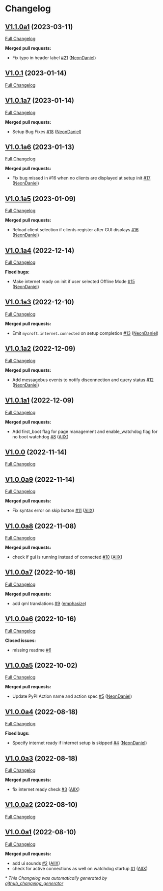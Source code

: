 # Changelog

## [V1.1.0a1](https://github.com/OpenVoiceOS/ovos-PHAL-plugin-wifi-setup/tree/V1.1.0a1) (2023-03-11)

[Full Changelog](https://github.com/OpenVoiceOS/ovos-PHAL-plugin-wifi-setup/compare/V1.0.1...V1.1.0a1)

**Merged pull requests:**

- Fix typo in header label [\#21](https://github.com/OpenVoiceOS/ovos-PHAL-plugin-wifi-setup/pull/21) ([NeonDaniel](https://github.com/NeonDaniel))

## [V1.0.1](https://github.com/OpenVoiceOS/ovos-PHAL-plugin-wifi-setup/tree/V1.0.1) (2023-01-14)

[Full Changelog](https://github.com/OpenVoiceOS/ovos-PHAL-plugin-wifi-setup/compare/V1.0.1a7...V1.0.1)

## [V1.0.1a7](https://github.com/OpenVoiceOS/ovos-PHAL-plugin-wifi-setup/tree/V1.0.1a7) (2023-01-14)

[Full Changelog](https://github.com/OpenVoiceOS/ovos-PHAL-plugin-wifi-setup/compare/V1.0.1a6...V1.0.1a7)

**Merged pull requests:**

- Setup Bug Fixes [\#18](https://github.com/OpenVoiceOS/ovos-PHAL-plugin-wifi-setup/pull/18) ([NeonDaniel](https://github.com/NeonDaniel))

## [V1.0.1a6](https://github.com/OpenVoiceOS/ovos-PHAL-plugin-wifi-setup/tree/V1.0.1a6) (2023-01-13)

[Full Changelog](https://github.com/OpenVoiceOS/ovos-PHAL-plugin-wifi-setup/compare/V1.0.1a5...V1.0.1a6)

**Merged pull requests:**

- Fix bug missed in \#16 when no clients are displayed at setup init [\#17](https://github.com/OpenVoiceOS/ovos-PHAL-plugin-wifi-setup/pull/17) ([NeonDaniel](https://github.com/NeonDaniel))

## [V1.0.1a5](https://github.com/OpenVoiceOS/ovos-PHAL-plugin-wifi-setup/tree/V1.0.1a5) (2023-01-09)

[Full Changelog](https://github.com/OpenVoiceOS/ovos-PHAL-plugin-wifi-setup/compare/V1.0.1a4...V1.0.1a5)

**Merged pull requests:**

- Reload client selection if clients register after GUI displays [\#16](https://github.com/OpenVoiceOS/ovos-PHAL-plugin-wifi-setup/pull/16) ([NeonDaniel](https://github.com/NeonDaniel))

## [V1.0.1a4](https://github.com/OpenVoiceOS/ovos-PHAL-plugin-wifi-setup/tree/V1.0.1a4) (2022-12-14)

[Full Changelog](https://github.com/OpenVoiceOS/ovos-PHAL-plugin-wifi-setup/compare/V1.0.1a3...V1.0.1a4)

**Fixed bugs:**

- Make internet ready on init if user selected Offline Mode [\#15](https://github.com/OpenVoiceOS/ovos-PHAL-plugin-wifi-setup/pull/15) ([NeonDaniel](https://github.com/NeonDaniel))

## [V1.0.1a3](https://github.com/OpenVoiceOS/ovos-PHAL-plugin-wifi-setup/tree/V1.0.1a3) (2022-12-10)

[Full Changelog](https://github.com/OpenVoiceOS/ovos-PHAL-plugin-wifi-setup/compare/V1.0.1a2...V1.0.1a3)

**Merged pull requests:**

- Emit `mycroft.internet.connected` on setup completion [\#13](https://github.com/OpenVoiceOS/ovos-PHAL-plugin-wifi-setup/pull/13) ([NeonDaniel](https://github.com/NeonDaniel))

## [V1.0.1a2](https://github.com/OpenVoiceOS/ovos-PHAL-plugin-wifi-setup/tree/V1.0.1a2) (2022-12-09)

[Full Changelog](https://github.com/OpenVoiceOS/ovos-PHAL-plugin-wifi-setup/compare/V1.0.1a1...V1.0.1a2)

**Merged pull requests:**

- Add messagebus events to notify disconnection and query status [\#12](https://github.com/OpenVoiceOS/ovos-PHAL-plugin-wifi-setup/pull/12) ([NeonDaniel](https://github.com/NeonDaniel))

## [V1.0.1a1](https://github.com/OpenVoiceOS/ovos-PHAL-plugin-wifi-setup/tree/V1.0.1a1) (2022-12-09)

[Full Changelog](https://github.com/OpenVoiceOS/ovos-PHAL-plugin-wifi-setup/compare/V1.0.0...V1.0.1a1)

**Merged pull requests:**

- Add first\_boot flag for page management and enable\_watchdog flag for no boot watchdog [\#8](https://github.com/OpenVoiceOS/ovos-PHAL-plugin-wifi-setup/pull/8) ([AIIX](https://github.com/AIIX))

## [V1.0.0](https://github.com/OpenVoiceOS/ovos-PHAL-plugin-wifi-setup/tree/V1.0.0) (2022-11-14)

[Full Changelog](https://github.com/OpenVoiceOS/ovos-PHAL-plugin-wifi-setup/compare/V1.0.0a9...V1.0.0)

## [V1.0.0a9](https://github.com/OpenVoiceOS/ovos-PHAL-plugin-wifi-setup/tree/V1.0.0a9) (2022-11-14)

[Full Changelog](https://github.com/OpenVoiceOS/ovos-PHAL-plugin-wifi-setup/compare/V1.0.0a8...V1.0.0a9)

**Merged pull requests:**

- Fix syntax error on skip button [\#11](https://github.com/OpenVoiceOS/ovos-PHAL-plugin-wifi-setup/pull/11) ([AIIX](https://github.com/AIIX))

## [V1.0.0a8](https://github.com/OpenVoiceOS/ovos-PHAL-plugin-wifi-setup/tree/V1.0.0a8) (2022-11-08)

[Full Changelog](https://github.com/OpenVoiceOS/ovos-PHAL-plugin-wifi-setup/compare/V1.0.0a7...V1.0.0a8)

**Merged pull requests:**

- check if gui is running instead of connected [\#10](https://github.com/OpenVoiceOS/ovos-PHAL-plugin-wifi-setup/pull/10) ([AIIX](https://github.com/AIIX))

## [V1.0.0a7](https://github.com/OpenVoiceOS/ovos-PHAL-plugin-wifi-setup/tree/V1.0.0a7) (2022-10-18)

[Full Changelog](https://github.com/OpenVoiceOS/ovos-PHAL-plugin-wifi-setup/compare/V1.0.0a6...V1.0.0a7)

**Merged pull requests:**

- add qml translations [\#9](https://github.com/OpenVoiceOS/ovos-PHAL-plugin-wifi-setup/pull/9) ([emphasize](https://github.com/emphasize))

## [V1.0.0a6](https://github.com/OpenVoiceOS/ovos-PHAL-plugin-wifi-setup/tree/V1.0.0a6) (2022-10-16)

[Full Changelog](https://github.com/OpenVoiceOS/ovos-PHAL-plugin-wifi-setup/compare/V1.0.0a5...V1.0.0a6)

**Closed issues:**

- missing readme [\#6](https://github.com/OpenVoiceOS/ovos-PHAL-plugin-wifi-setup/issues/6)

## [V1.0.0a5](https://github.com/OpenVoiceOS/ovos-PHAL-plugin-wifi-setup/tree/V1.0.0a5) (2022-10-02)

[Full Changelog](https://github.com/OpenVoiceOS/ovos-PHAL-plugin-wifi-setup/compare/V1.0.0a4...V1.0.0a5)

**Merged pull requests:**

- Update PyPI Action name and action spec [\#5](https://github.com/OpenVoiceOS/ovos-PHAL-plugin-wifi-setup/pull/5) ([NeonDaniel](https://github.com/NeonDaniel))

## [V1.0.0a4](https://github.com/OpenVoiceOS/ovos-PHAL-plugin-wifi-setup/tree/V1.0.0a4) (2022-08-18)

[Full Changelog](https://github.com/OpenVoiceOS/ovos-PHAL-plugin-wifi-setup/compare/V1.0.0a3...V1.0.0a4)

**Fixed bugs:**

- Specify internet ready if internet setup is skipped [\#4](https://github.com/OpenVoiceOS/ovos-PHAL-plugin-wifi-setup/pull/4) ([NeonDaniel](https://github.com/NeonDaniel))

## [V1.0.0a3](https://github.com/OpenVoiceOS/ovos-PHAL-plugin-wifi-setup/tree/V1.0.0a3) (2022-08-18)

[Full Changelog](https://github.com/OpenVoiceOS/ovos-PHAL-plugin-wifi-setup/compare/V1.0.0a2...V1.0.0a3)

**Merged pull requests:**

- fix internet ready check [\#3](https://github.com/OpenVoiceOS/ovos-PHAL-plugin-wifi-setup/pull/3) ([AIIX](https://github.com/AIIX))

## [V1.0.0a2](https://github.com/OpenVoiceOS/ovos-PHAL-plugin-wifi-setup/tree/V1.0.0a2) (2022-08-10)

[Full Changelog](https://github.com/OpenVoiceOS/ovos-PHAL-plugin-wifi-setup/compare/V1.0.0a1...V1.0.0a2)

## [V1.0.0a1](https://github.com/OpenVoiceOS/ovos-PHAL-plugin-wifi-setup/tree/V1.0.0a1) (2022-08-10)

[Full Changelog](https://github.com/OpenVoiceOS/ovos-PHAL-plugin-wifi-setup/compare/830f12a7d6ce165bd9e697db9a19739673c844bb...V1.0.0a1)

**Merged pull requests:**

- add ui sounds [\#2](https://github.com/OpenVoiceOS/ovos-PHAL-plugin-wifi-setup/pull/2) ([AIIX](https://github.com/AIIX))
- check for active connections as well on watchdog startup [\#1](https://github.com/OpenVoiceOS/ovos-PHAL-plugin-wifi-setup/pull/1) ([AIIX](https://github.com/AIIX))



\* *This Changelog was automatically generated by [github_changelog_generator](https://github.com/github-changelog-generator/github-changelog-generator)*
